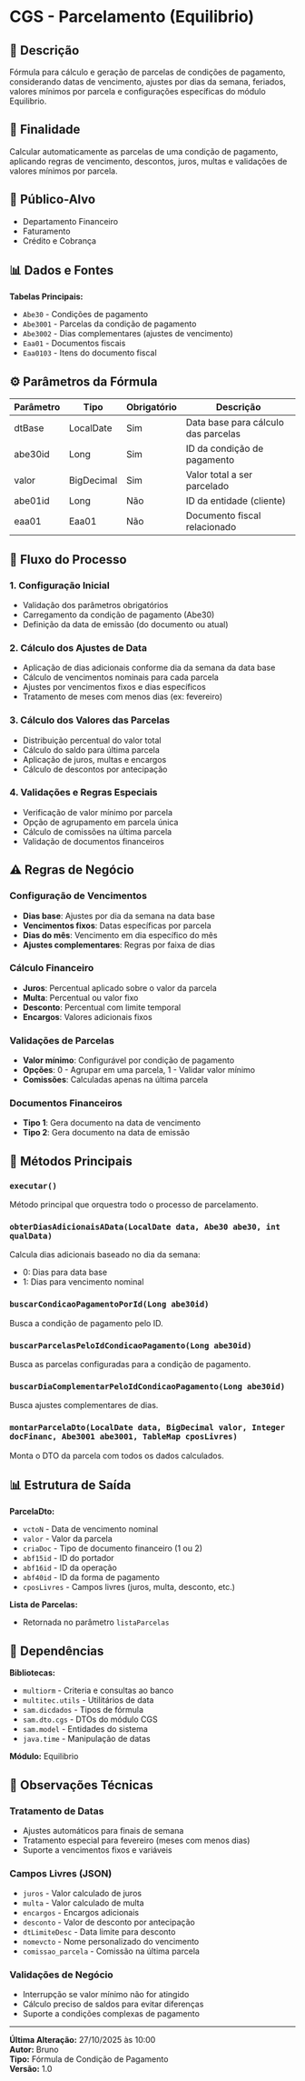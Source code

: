 # CGS - Parcelamento (Equilibrio)

## 📖 Descrição
Fórmula para cálculo e geração de parcelas de condições de pagamento, considerando datas de vencimento, ajustes por dias da semana, feriados, valores mínimos por parcela e configurações específicas do módulo Equilibrio.

## 🎯 Finalidade
Calcular automaticamente as parcelas de uma condição de pagamento, aplicando regras de vencimento, descontos, juros, multas e validações de valores mínimos por parcela.

## 👥 Público-Alvo
- Departamento Financeiro
- Faturamento
- Crédito e Cobrança

## 📊 Dados e Fontes

**Tabelas Principais:**
- `Abe30` - Condições de pagamento
- `Abe3001` - Parcelas da condição de pagamento
- `Abe3002` - Dias complementares (ajustes de vencimento)
- `Eaa01` - Documentos fiscais
- `Eaa0103` - Itens do documento fiscal

## ⚙️ Parâmetros da Fórmula

| Parâmetro | Tipo | Obrigatório | Descrição |
|-----------|------|-------------|-----------|
| dtBase | LocalDate | Sim | Data base para cálculo das parcelas |
| abe30id | Long | Sim | ID da condição de pagamento |
| valor | BigDecimal | Sim | Valor total a ser parcelado |
| abe01id | Long | Não | ID da entidade (cliente) |
| eaa01 | Eaa01 | Não | Documento fiscal relacionado |

## 🔄 Fluxo do Processo

### 1. **Configuração Inicial**
- Validação dos parâmetros obrigatórios
- Carregamento da condição de pagamento (Abe30)
- Definição da data de emissão (do documento ou atual)

### 2. **Cálculo dos Ajustes de Data**
- Aplicação de dias adicionais conforme dia da semana da data base
- Cálculo de vencimentos nominais para cada parcela
- Ajustes por vencimentos fixos e dias específicos
- Tratamento de meses com menos dias (ex: fevereiro)

### 3. **Cálculo dos Valores das Parcelas**
- Distribuição percentual do valor total
- Cálculo do saldo para última parcela
- Aplicação de juros, multas e encargos
- Cálculo de descontos por antecipação

### 4. **Validações e Regras Especiais**
- Verificação de valor mínimo por parcela
- Opção de agrupamento em parcela única
- Cálculo de comissões na última parcela
- Validação de documentos financeiros

## ⚠️ Regras de Negócio

### Configuração de Vencimentos
- **Dias base**: Ajustes por dia da semana na data base
- **Vencimentos fixos**: Datas específicas por parcela
- **Dias do mês**: Vencimento em dia específico do mês
- **Ajustes complementares**: Regras por faixa de dias

### Cálculo Financeiro
- **Juros**: Percentual aplicado sobre o valor da parcela
- **Multa**: Percentual ou valor fixo
- **Desconto**: Percentual com limite temporal
- **Encargos**: Valores adicionais fixos

### Validações de Parcelas
- **Valor mínimo**: Configurável por condição de pagamento
- **Opções**: 0 - Agrupar em uma parcela, 1 - Validar valor mínimo
- **Comissões**: Calculadas apenas na última parcela

### Documentos Financeiros
- **Tipo 1**: Gera documento na data de vencimento
- **Tipo 2**: Gera documento na data de emissão

## 🔧 Métodos Principais

### `executar()`
Método principal que orquestra todo o processo de parcelamento.

### `obterDiasAdicionaisAData(LocalDate data, Abe30 abe30, int qualData)`
Calcula dias adicionais baseado no dia da semana:
- 0: Dias para data base
- 1: Dias para vencimento nominal

### `buscarCondicaoPagamentoPorId(Long abe30id)`
Busca a condição de pagamento pelo ID.

### `buscarParcelasPeloIdCondicaoPagamento(Long abe30id)`
Busca as parcelas configuradas para a condição de pagamento.

### `buscarDiaComplementarPeloIdCondicaoPagamento(Long abe30id)`
Busca ajustes complementares de dias.

### `montarParcelaDto(LocalDate data, BigDecimal valor, Integer docFinanc, Abe3001 abe3001, TableMap cposLivres)`
Monta o DTO da parcela com todos os dados calculados.

## 📊 Estrutura de Saída

**ParcelaDto:**
- `vctoN` - Data de vencimento nominal
- `valor` - Valor da parcela
- `criaDoc` - Tipo de documento financeiro (1 ou 2)
- `abf15id` - ID do portador
- `abf16id` - ID da operação
- `abf40id` - ID da forma de pagamento
- `cposLivres` - Campos livres (juros, multa, desconto, etc.)

**Lista de Parcelas:**
- Retornada no parâmetro `listaParcelas`

## 🔧 Dependências

**Bibliotecas:**
- `multiorm` - Criteria e consultas ao banco
- `multitec.utils` - Utilitários de data
- `sam.dicdados` - Tipos de fórmula
- `sam.dto.cgs` - DTOs do módulo CGS
- `sam.model` - Entidades do sistema
- `java.time` - Manipulação de datas

**Módulo:** Equilibrio

## 📝 Observações Técnicas

### Tratamento de Datas
- Ajustes automáticos para finais de semana
- Tratamento especial para fevereiro (meses com menos dias)
- Suporte a vencimentos fixos e variáveis

### Campos Livres (JSON)
- `juros` - Valor calculado de juros
- `multa` - Valor calculado de multa
- `encargos` - Encargos adicionais
- `desconto` - Valor de desconto por antecipação
- `dtLimiteDesc` - Data limite para desconto
- `nomevcto` - Nome personalizado do vencimento
- `comissao_parcela` - Comissão na última parcela

### Validações de Negócio
- Interrupção se valor mínimo não for atingido
- Cálculo preciso de saldos para evitar diferenças
- Suporte a condições complexas de pagamento

---

**Última Alteração:** 27/10/2025 às 10:00  
**Autor:** Bruno  
**Tipo:** Fórmula de Condição de Pagamento  
**Versão:** 1.0